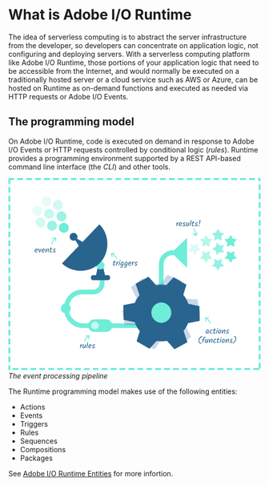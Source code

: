 # What is Adobe I/O Runtime

The idea of serverless computing is to abstract the server infrastructure from the developer, so developers can concentrate on application logic, not configuring and deploying servers. With a serverless computing platform like Adobe I/O Runtime, those portions of your application logic that need to be accessible from the Internet, and would normally be executed on a traditionally hosted server or a cloud service such as AWS or Azure, can be hosted on Runtime as on-demand functions and executed as needed via HTTP requests or Adobe I/O Events.

## The programming model
On Adobe I/O Runtime, code is executed on demand in response to Adobe I/O Events or HTTP requests controlled by conditional logic (_rules_). Runtime provides a programming environment supported by a REST API-based command line interface (the _CLI_) and other tools.

![The event processing pipeline](../img/intro_f01.svg "The event processing pipeline")  
*The event processing pipeline*

The Runtime programming model makes use of the following entities: 

- Actions
- Events
- Triggers
- Rules
- Sequences
- Compositions
- Packages

See [Adobe I/O Runtime Entities](entities.md) for more infortion.